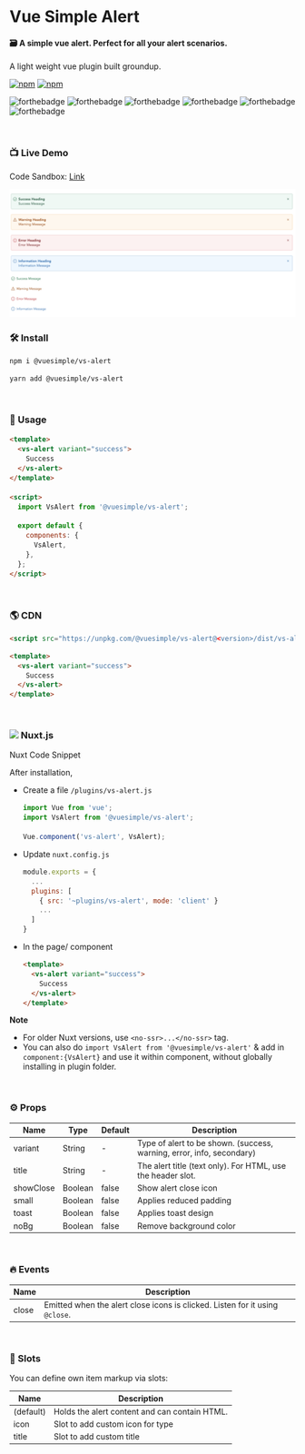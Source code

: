 # Vue Simple Alert

#### 🗃 A simple vue alert. Perfect for all your alert scenarios.

A light weight vue plugin built groundup.

[![npm](https://img.shields.io/npm/v/@vuesimple/vs-alert.svg)](https://www.npmjs.com/package/@vuesimple/vs-alert)
[![npm](https://img.shields.io/npm/dt/@vuesimple/vs-alert.svg)](https://img.shields.io/npm/dt/@vuesimple/vs-alert.svg)
<br />

![forthebadge](https://forthebadge.com/images/badges/made-with-vue.svg)
![forthebadge](https://forthebadge.com/images/badges/made-with-javascript.svg)
![forthebadge](https://forthebadge.com/images/badges/built-with-love.svg)
![forthebadge](https://forthebadge.com/images/badges/built-with-swag.svg)
![forthebadge](https://forthebadge.com/images/badges/check-it-out.svg)
![forthebadge](https://forthebadge.com/images/badges/60-percent-of-the-time-works-every-time.svg)

<br />

### 📺 Live Demo

Code Sandbox: [Link](https://codesandbox.io/s/vs-alert-yhjce)

<img src="https://raw.githubusercontent.com/ashwinkshenoy/vue-simple/master/packages/vs-alert/demo_image/image.png" width="600">

<br />

### 🛠 Install

```bash
npm i @vuesimple/vs-alert
```

```bash
yarn add @vuesimple/vs-alert
```

<br />

### 🚀 Usage

```html
<template>
  <vs-alert variant="success">
    Success
  </vs-alert>
</template>

<script>
  import VsAlert from '@vuesimple/vs-alert';

  export default {
    components: {
      VsAlert,
    },
  };
</script>
```

<br />

### 🌎 CDN

```html
<script src="https://unpkg.com/@vuesimple/vs-alert@<version>/dist/vs-alert.min.js"></script>
```

```html
<template>
  <vs-alert variant="success">
    Success
  </vs-alert>
</template>
```

<br />

<h3> 
  <img src="https://i.imgur.com/MWynQNa.png" width="20px"> Nuxt.js
</h3>

Nuxt Code Snippet

After installation,

- Create a file `/plugins/vs-alert.js`

  ```javascript
  import Vue from 'vue';
  import VsAlert from '@vuesimple/vs-alert';

  Vue.component('vs-alert', VsAlert);
  ```

- Update `nuxt.config.js`
  ```javascript
  module.exports = {
    ...
    plugins: [
      { src: '~plugins/vs-alert', mode: 'client' }
      ...
    ]
  }
  ```
- In the page/ component

  ```html
  <template>
    <vs-alert variant="success">
      Success
    </vs-alert>
  </template>
  ```

**Note**

- For older Nuxt versions, use `<no-ssr>...</no-ssr>` tag.
- You can also do
  `import VsAlert from '@vuesimple/vs-alert'`
  & add in `component:{VsAlert}` and use it within component, without globally installing in plugin folder.

<br />

### ⚙ Props

| Name      | Type    | Default | Description                                                           |
| --------- | ------- | ------- | --------------------------------------------------------------------- |
| variant   | String  | -       | Type of alert to be shown. (success, warning, error, info, secondary) |
| title     | String  | -       | The alert title (text only). For HTML, use the header slot.           |
| showClose | Boolean | false   | Show alert close icon                                                 |
| small     | Boolean | false   | Applies reduced padding                                               |
| toast     | Boolean | false   | Applies toast design                                                  |
| noBg      | Boolean | false   | Remove background color                                               |

<br />

### 🔥 Events

| Name  | Description                                                                  |
| ----- | ---------------------------------------------------------------------------- |
| close | Emitted when the alert close icons is clicked. Listen for it using `@close`. |

<br />

### 📎 Slots

You can define own item markup via slots:

| Name      | Description                                   |
| --------- | --------------------------------------------- |
| (default) | Holds the alert content and can contain HTML. |
| icon      | Slot to add custom icon for type              |
| title     | Slot to add custom title                      |
